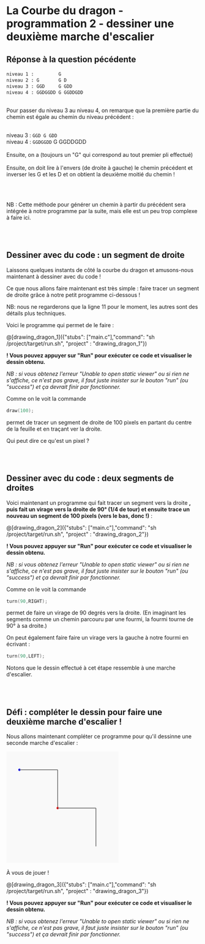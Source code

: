# La Courbe du dragon - programmation 2 - dessiner une deuxième marche d'escalier

## Réponse à la question pécédente

```
niveau 1 :         G
niveau 2 : G       G D
niveau 3 : GGD     G GDD
niveau 4 : GGDGGDD G GGDDGDD
```

<br>
Pour passer du niveau 3 au niveau 4, on remarque que la première partie du chemin est égale au chemin du niveau précédent :
<br><br>

niveau 3 : `GGD G GDD`
<br>
niveau 4 : `GGDGGDD` G GGDDGDD
<br><br>
Ensuite, on a (toujours un "G" qui correspond au tout premier pli effectué)
<br><br>
Ensuite, on doit lire à l'envers (de droite à gauche) le chemin précédent et inverser les G et les D et on obtient la deuxième moitié du chemin !

<br><br>

NB : Cette méthode pour générer un chemin à partir du précédent sera intégrée à notre programme par la suite, mais elle est un peu trop complexe à faire ici.

<br><br>


## Dessiner avec du code : un segment de droite

Laissons quelques instants de côté la courbe du dragon et amusons-nous maintenant à dessiner avec du code !

Ce que nous allons faire maintenant est très simple : faire tracer un segment de droite grâce à notre petit programme ci-dessous !

NB: nous ne regarderons que la ligne 11 pour le moment, les autres sont des détails plus techniques.

Voici le programme qui permet de le faire :

@[drawing_dragon_1]({"stubs": ["main.c"],"command": "sh /project/target/run.sh", "project" : "drawing_dragon_1"})

**! Vous pouvez appuyer sur "Run" pour exécuter ce code et visualiser le dessin obtenu.**

*NB : si vous obtenez l'erreur "Unable to open static viewer" ou si rien ne s'affiche, ce n'est pas grave, il faut juste insister sur le bouton "run" (ou "success") et ça devrait finir par fonctionner.*

Comme on le voit la commande

```C
draw(100);
```

permet de tracer un segment de droite de 100 pixels en partant du centre de la feuille et en traçant ver la droite.

Qui peut dire ce qu'est un pixel ?

<br><br>

## Dessiner avec du code : deux segments de droites

Voici maintenant un programme qui fait tracer un segment vers la droite **, puis fait un virage vers la droite de 90° (1/4 de tour) et ensuite trace un nouveau un segment de 100 pixels (vers le bas, donc !)** : 

@[drawing_dragon_2]({"stubs": ["main.c"],"command": "sh /project/target/run.sh", "project" : "drawing_dragon_2"})

**! Vous pouvez appuyer sur "Run" pour exécuter ce code et visualiser le dessin obtenu.**

*NB : si vous obtenez l'erreur "Unable to open static viewer" ou si rien ne s'affiche, ce n'est pas grave, il faut juste insister sur le bouton "run" (ou "success") et ça devrait finir par fonctionner.*

Comme on le voit la commande

```C
turn(90,RIGHT);
```

permet de faire un virage de 90 degrés vers la droite. (En imaginant les segments comme un chemin parcouru par une fourmi, la fourmi tourne de 90° à sa droite.)

On peut également faire faire un virage vers la gauche à notre fourmi en écrivant : 

```C
turn(90,LEFT);
```

Notons que le dessin effectué à cet étape ressemble à une marche d'escalier.

<br><br>

## Défi : compléter le dessin pour faire une deuxième marche d'escalier !

Nous allons maintenant compléter ce programme pour qu'il dessinne une seconde marche d'escalier : 

![2Marches](img/2Marches.png) 

À vous de jouer !

@[drawing_dragon_3]({"stubs": ["main.c"],"command": "sh /project/target/run.sh", "project" : "drawing_dragon_3"})

**! Vous pouvez appuyer sur "Run" pour exécuter ce code et visualiser le dessin obtenu.**

*NB : si vous obtenez l'erreur "Unable to open static viewer" ou si rien ne s'affiche, ce n'est pas grave, il faut juste insister sur le bouton "run" (ou "success") et ça devrait finir par fonctionner.*
